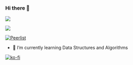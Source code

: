 ### Hi there 👋

![](https://github-readme-stats.vercel.app/api?username=robenkr&show_icons=true&count_private=true)

![](https://github-readme-stats.vercel.app/api/top-langs/?username=robenkr&layout=compact)

[![Peerlist](https://github-readme-badge.peerlist.io/api/robenkr)](https://peerlist.io/robenkr)

<!--
**robenkr/robenkr** is a ✨ _special_ ✨ repository because its `README.md` (this file) appears on your GitHub profile.

Here are some ideas to get you started:

- 🔭 I’m currently working on ...
- 🌱 I’m currently learning ...
- 👯 I’m looking to collaborate on ...
- 🤔 I’m looking for help with ...
- 💬 Ask me about ...
- 📫 How to reach me: ...
- 😄 Pronouns: ...
- ⚡ Fun fact: ...
-->
- 🌱 I’m currently learning Data Structures and Algorithms

[![ko-fi](https://ko-fi.com/img/githubbutton_sm.svg)](https://ko-fi.com/I2I3V2J4D)
